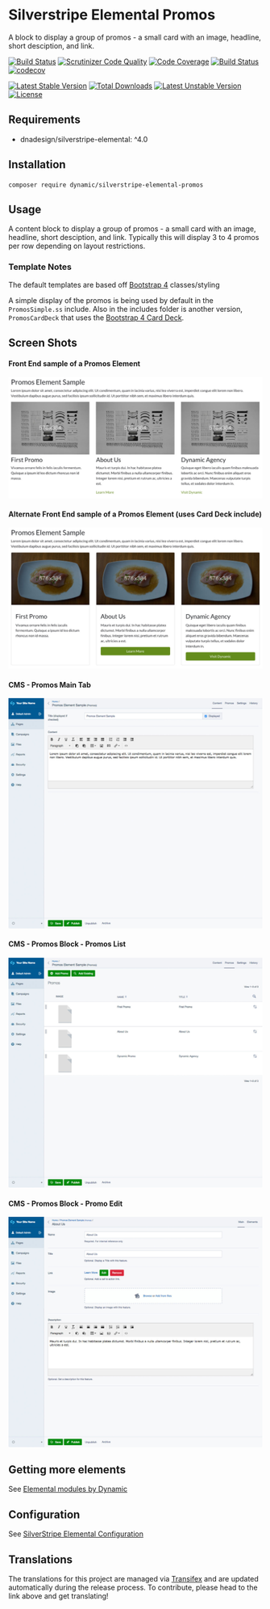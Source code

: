 # Silverstripe Elemental Promos

A block to display a group of promos - a small card with an image, headline, short desciption, and link.

[![Build Status](https://travis-ci.org/dynamic/silverstripe-elemental-promos.svg?branch=master)](https://travis-ci.org/dynamic/silverstripe-elemental-promos)
[![Scrutinizer Code Quality](https://scrutinizer-ci.com/g/dynamic/silverstripe-elemental-promos/badges/quality-score.png?b=master)](https://scrutinizer-ci.com/g/dynamic/silverstripe-elemental-promos/?branch=master)
[![Code Coverage](https://scrutinizer-ci.com/g/dynamic/silverstripe-elemental-promos/badges/coverage.png?b=master)](https://scrutinizer-ci.com/g/dynamic/silverstripe-elemental-promos/?branch=master)
[![Build Status](https://scrutinizer-ci.com/g/dynamic/silverstripe-elemental-promos/badges/build.png?b=master)](https://scrutinizer-ci.com/g/dynamic/silverstripe-elemental-promos/build-status/master)
[![codecov](https://codecov.io/gh/dynamic/silverstripe-elemental-promos/branch/master/graph/badge.svg)](https://codecov.io/gh/dynamic/silverstripe-elemental-promos)

[![Latest Stable Version](https://poser.pugx.org/dynamic/silverstripe-elemental-promos/v/stable)](https://packagist.org/packages/dynamic/silverstripe-elemental-promos)
[![Total Downloads](https://poser.pugx.org/dynamic/silverstripe-elemental-promos/downloads)](https://packagist.org/packages/dynamic/silverstripe-elemental-promos)
[![Latest Unstable Version](https://poser.pugx.org/dynamic/silverstripe-elemental-promos/v/unstable)](https://packagist.org/packages/dynamic/silverstripe-elemental-promos)
[![License](https://poser.pugx.org/dynamic/silverstripe-elemental-promos/license)](https://packagist.org/packages/dynamic/silverstripe-elemental-promos)

## Requirements

* dnadesign/silverstripe-elemental: ^4.0

## Installation

`composer require dynamic/silverstripe-elemental-promos`

## Usage

A content block to display a group of promos - a small card with an image, headline, short desciption, and link. Typically this will display 3 to 4 promos per row depending on layout restrictions. 

### Template Notes

The default templates are based off [Bootstrap 4](https://getbootstrap.com/) classes/styling

A simple display of the promos is being used by default in the `PromosSimple.ss` include. Also in the includes folder is another version, `PromosCardDeck` that uses the [Bootstrap 4 Card Deck](http://getbootstrap.com/docs/4.1/components/card/#card-decks).

## Screen Shots

#### Front End sample of a Promos Element
![Front End sample of a Promos Element](./images/promos-block-sample.jpg)

#### Alternate Front End sample of a Promos Element (uses Card Deck include)
![Front End sample of a Promos Element](./images/promos-block-sample-alternate.jpg)

#### CMS - Promos Main Tab
![CMS - Promos Block Main Tab](./images/promos-block-cms.jpg)

#### CMS - Promos Block - Promos List
![CMS - Promos Block - Promos List](./images/promos-block-cms-promos-list.jpg)

#### CMS - Promos Block - Promo Edit
![CMS - Promos Block - Promos Edit](./images/promos-block-cms-promo-edit.jpg)


## Getting more elements

See [Elemental modules by Dynamic](https://github.com/dynamic/silverstripe-elemental-blocks#getting-more-elements)

## Configuration

See [SilverStripe Elemental Configuration](https://github.com/dnadesign/silverstripe-elemental#configuration)

## Translations

The translations for this project are managed via [Transifex](https://www.transifex.com/dynamicagency/silverstripe-elemental-promos/)
and are updated automatically during the release process. To contribute, please head to the link above and get
translating!